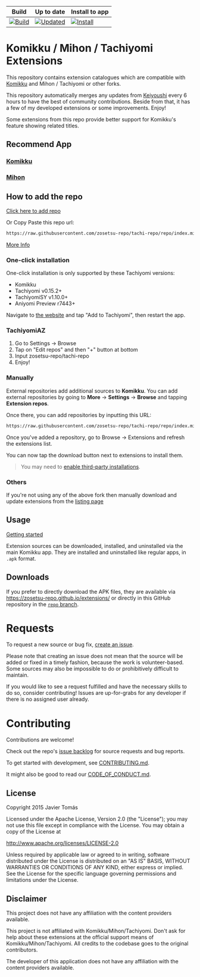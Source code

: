 | Build | Up to date | Install to app |
|-------|------------|----------------|
| [![Build](https://github.com/zosetsu-repo/tachiyomi-extensions/actions/workflows/build_push.yml/badge.svg)](https://github.com/zosetsu-repo/tachiyomi-extensions/actions/workflows/build_push.yml) | [![Updated](https://img.shields.io/github/actions/workflow/status/zosetsu-repo/tachiyomi-extensions/auto_cherry_pick.yml?label=Updated&labelColor=27303D)](https://github.com/zosetsu-repo/tachiyomi-extensions/actions/workflows/auto_cherry_pick.yml) | [![Install](https://img.shields.io/badge/Click%20here%20to%20install%20repo-gray?style=flat&labelColor=red)](https://intradeus.github.io/http-protocol-redirector/?r=tachiyomi://add-repo?url=https://raw.githubusercontent.com/zosetsu-repo/tachi-repo/repo/index.min.json) |

# Komikku / Mihon / Tachiyomi Extensions

This repository contains extension catalogues which are compatible with [Komikku](https://github.com/komikku-app/komikku) and Mihon / Tachiyomi or other forks.

This repository automatically merges any updates from [Keiyoushi](https://github.com/keiyoushi/extensions-source) every 6 hours to have the best of community contributions. Beside from that, it has a few of my developed extensions or some improvements. Enjoy!

Some extensions from this repo provide better support for Komikku's feature showing related titles.

## Recommend App

### [Komikku](https://github.com/komikku-app/komikku)

### [Mihon](https://github.com/mihonapp/mihon)

## How to add the repo

[Click here to add repo](https://zosetsu-repo.github.io/add-repo)

Or Copy Paste this repo url:

```html
https://raw.githubusercontent.com/zosetsu-repo/tachi-repo/repo/index.min.json
```

[More Info](https://zosetsu-repo.github.io/docs/guides/getting-started#adding-the-extension-repo)

### One-click installation

One-click installation is only supported by these Tachiyomi versions:

* Komikku
* Tachiyomi v0.15.2+
* TachiyomiSY v1.10.0+
* Aniyomi Preview r7443+

Navigate to [the website](https://zosetsu-repo.github.io/) and tap "Add to Tachiyomi", then restart the app.

### TachiyomiAZ

1. Go to Settings → Browse
2. Tap on "Edit repos" and then "+" button at bottom
3. Input zosetsu-repo/tachi-repo
4. Enjoy!

### Manually

External repositories add additional sources to **Komikku**. You can add external repositories by going to **More** -> **Settings** -> **Browse** and tapping **Extension repos**.

Once there, you can add repositories by inputting this URL:

```html
https://raw.githubusercontent.com/zosetsu-repo/tachi-repo/repo/index.min.json
```

Once you've added a repository, go to Browse -> Extensions and refresh the extensions list.

You can now tap the download button next to extensions to install them.

> You may need to [enable third-party installations](https://komikku-app.github.io/docs/faq/browse/extensions#enabling-third-party-installations).

### Others

If you're not using any of the above fork then manually download and update extensions from the [listing page](https://zosetsu-repo.github.io/extensions/)

## Usage

[Getting started](https://zosetsu-repo.github.io/docs/guides/getting-started#adding-the-extension-repo)

Extension sources can be downloaded, installed, and uninstalled via the main Komikku app. They are installed and uninstalled like regular apps, in `.apk` format.

## Downloads

If you prefer to directly download the APK files, they are available via https://zosetsu-repo.github.io/extensions/ or directly in this GitHub repository in the [`repo` branch](https://github.com/zosetsu-repo/tachi-repo/tree/repo/apk).

# Requests

To request a new source or bug fix, [create an issue](https://github.com/zosetsu-repo/tachiyomi-extensions/issues/new/choose).

Please note that creating an issue does not mean that the source will be added or fixed in a timely
fashion, because the work is volunteer-based. Some sources may also be impossible to do or prohibitively
difficult to maintain.

If you would like to see a request fulfilled and have the necessary skills to do so, consider contributing!
Issues are up-for-grabs for any developer if there is no assigned user already.

# Contributing

Contributions are welcome!

Check out the repo's [issue backlog](https://github.com/zosetsu-repo/tachiyomi-extensions/issues) for source requests and bug reports.

To get started with development, see [CONTRIBUTING.md](./CONTRIBUTING.md).

It might also be good to read our [CODE_OF_CONDUCT.md](./CODE_OF_CONDUCT.md).

## License

Copyright 2015 Javier Tomás

Licensed under the Apache License, Version 2.0 (the "License");
you may not use this file except in compliance with the License.
You may obtain a copy of the License at

http://www.apache.org/licenses/LICENSE-2.0

Unless required by applicable law or agreed to in writing, software
distributed under the License is distributed on an "AS IS" BASIS,
WITHOUT WARRANTIES OR CONDITIONS OF ANY KIND, either express or implied.
See the License for the specific language governing permissions and
limitations under the License.

## Disclaimer

This project does not have any affiliation with the content providers available.

This project is not affiliated with Komikku/Mihon/Tachiyomi. Don't ask for help about these extensions at the
official support means of Komikku/Mihon/Tachiyomi. All credits to the codebase goes to the original contributors.

The developer of this application does not have any affiliation with the content providers available.
